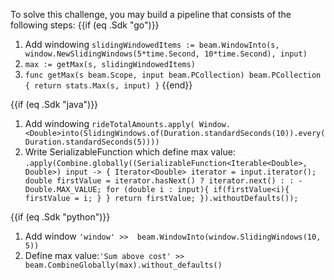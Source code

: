 <!--
Licensed under the Apache License, Version 2.0 (the "License");
you may not use this file except in compliance with the License.
You may obtain a copy of the License at
http://www.apache.org/licenses/LICENSE-2.0
Unless required by applicable law or agreed to in writing, software
distributed under the License is distributed on an "AS IS" BASIS,
WITHOUT WARRANTIES OR CONDITIONS OF ANY KIND, either express or implied.
See the License for the specific language governing permissions and
limitations under the License.
-->

To solve this challenge, you may build a pipeline that consists of the following steps:
{{if (eq .Sdk "go")}}
1. Add windowing `slidingWindowedItems := beam.WindowInto(s, window.NewSlidingWindows(5*time.Second, 10*time.Second), input)`
2. `max := getMax(s, slidingWindowedItems)`
3. `func getMax(s beam.Scope, input beam.PCollection) beam.PCollection {
   return stats.Max(s, input)
   }`
{{end}}

{{if (eq .Sdk "java")}}
1. Add windowing `rideTotalAmounts.apply(
   Window.<Double>into(SlidingWindows.of(Duration.standardSeconds(10)).every(Duration.standardSeconds(5))))`
2. Write SerializableFunction which define max value: `.apply(Combine.globally((SerializableFunction<Iterable<Double>, Double>) input -> {
   Iterator<Double> iterator = input.iterator();
   double firstValue = iterator.hasNext() ? iterator.next() : : -Double.MAX_VALUE;
   for (double i : input){
   if(firstValue<i){
   firstValue = i;
   }
   }
   return firstValue;
   }).withoutDefaults());`

{{if (eq .Sdk "python")}}
1. Add window `'window' >>  beam.WindowInto(window.SlidingWindows(10, 5))`
2. Define max value:`'Sum above cost' >> beam.CombineGlobally(max).without_defaults()`
